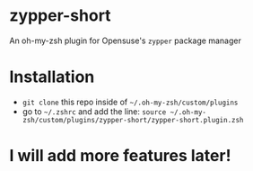 # zypper-short
An oh-my-zsh plugin for Opensuse's `zypper` package manager


# Installation
- `git clone` this repo inside of `~/.oh-my-zsh/custom/plugins`
- go to `~/.zshrc` and add the line: `source ~/.oh-my-zsh/custom/plugins/zypper-short/zypper-short.plugin.zsh`

# I will add more features later!
